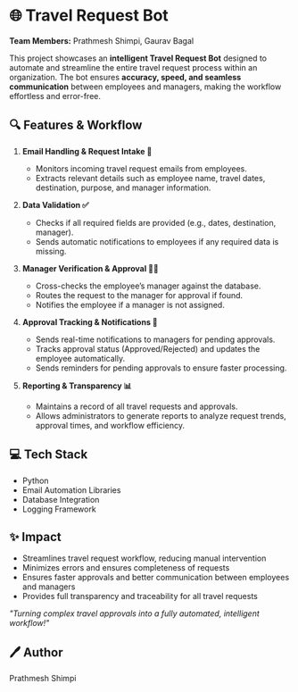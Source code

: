 # 🌐 Travel Request Bot

**Team Members:** Prathmesh Shimpi, Gaurav Bagal  

This project showcases an **intelligent Travel Request Bot** designed to automate and streamline the entire travel request process within an organization. The bot ensures **accuracy, speed, and seamless communication** between employees and managers, making the workflow effortless and error-free.  

## 🔍 Features & Workflow

1. **Email Handling & Request Intake 📧**  
   - Monitors incoming travel request emails from employees.  
   - Extracts relevant details such as employee name, travel dates, destination, purpose, and manager information.  

2. **Data Validation ✅**  
   - Checks if all required fields are provided (e.g., dates, destination, manager).  
   - Sends automatic notifications to employees if any required data is missing.  

3. **Manager Verification & Approval 🧑‍💼**  
   - Cross-checks the employee’s manager against the database.  
   - Routes the request to the manager for approval if found.  
   - Notifies the employee if a manager is not assigned.  

4. **Approval Tracking & Notifications 🔔**  
   - Sends real-time notifications to managers for pending approvals.  
   - Tracks approval status (Approved/Rejected) and updates the employee automatically.  
   - Sends reminders for pending approvals to ensure faster processing.  

5. **Reporting & Transparency 📊**  
   - Maintains a record of all travel requests and approvals.  
   - Allows administrators to generate reports to analyze request trends, approval times, and workflow efficiency.  

## 💻 Tech Stack
- Python  
- Email Automation Libraries  
- Database Integration  
- Logging Framework  

## ✨ Impact
- Streamlines travel request workflow, reducing manual intervention  
- Minimizes errors and ensures completeness of requests  
- Ensures faster approvals and better communication between employees and managers  
- Provides full transparency and traceability for all travel requests  

*"Turning complex travel approvals into a fully automated, intelligent workflow!"*  

## 🖊 Author
Prathmesh Shimpi  
